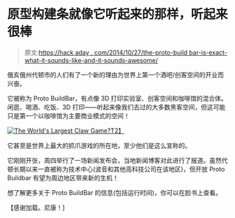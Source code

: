 # 原型构建条就像它听起来的那样，听起来很棒

> 原文:[https://hack aday . com/2014/10/27/the-proto-build bar-is-exact-what-it-sounds-like-and-it-sounds-awesome/](https://hackaday.com/2014/10/27/the-proto-buildbar-is-exactly-what-it-sounds-like-and-it-sounds-awesome/)

俄亥俄州代顿市的人们有了一个新的理由为世界上第一个酒吧/创客空间的开业而兴奋。

它被称为 Proto BuildBar，有点像 3D 打印实验室、创客空间和咖啡馆的混合体。闲逛、喝酒、吃饭、3D 打印——听起来像我们去过的大多数黑客空间，但这可能只是第一个以咖啡馆为主要商业模式的空间！

[![The World's Largest Claw Game?](../Images/51a39f0d760210c24ba041f97c75e201.png)T2】](https://hackaday.com/wp-content/uploads/2014/10/10291078_645472698898685_6549446171181335705_n.jpg)

它甚至是世界上最大的抓爪游戏的所在地，至少他们是这么宣称的。

它刚刚开张，周四举行了一场新闻发布会，当地新闻博客对此进行了报道。虽然代顿长期以来一直被称为技术中心(波音和其他高科技公司在该地区)，但开放 Proto Buildbar 有望为周边地区带来新的生机！

想了解更多关于 Proto BuildBar 的信息(包括运行时间)，你可以在脸书上查看。

【感谢加载。尼康！]